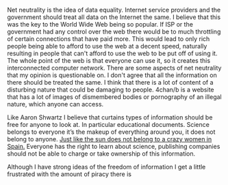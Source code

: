 Net neutrality is the idea of data equality. Internet service providers and the government should treat all data on the Internet the same. I believe that this was the key to the World Wide Web being so popular. If ISP or the government had any control over the web there would be to much throttling of certain connections that have paid more. This would lead to only rich people being able to afford to use the web at a decent speed, naturally resulting in people that can't afford to use the web to be put off of using it. The whole point of the web is that everyone can use it, so it creates this interconnected computer network. There are some aspects of net neutrality that my opinion is questionable on. I don't agree that all the information on there should be treated the same. I think that there is a lot of content of a disturbing nature that could be damaging to people. 4chan/b is a website that has a lot of images of dismembered bodies or pornography of an illegal nature, which anyone can access.

Like Aaron Shwartz I believe that curtains types of information should be free for anyone to look at. In particular educational documents. Science belongs to everyone it’s the makeup of everything around you, it does not belong to anyone. [Just like the sun does not belong to a crazy women in Spain.](http://www.ibtimes.co.uk/woman-sue-ebay-denying-her-right-sell-plots-land-sun-1504266) Everyone has the right to learn about science, publishing companies should not be able to charge or take ownership of this information. 

Although I have strong ideas of the freedom of information I get a little frustrated with the amount of piracy there is 
